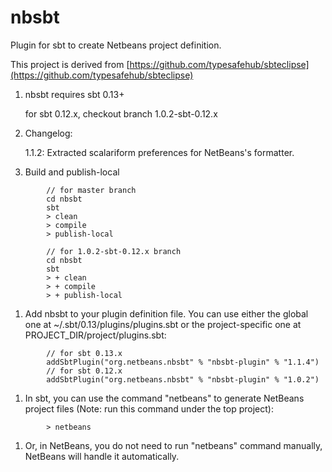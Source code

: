 nbsbt
=====

Plugin for sbt to create Netbeans project definition.

This project is derived from [https://github.com/typesafehub/sbteclipse](https://github.com/typesafehub/sbteclipse)

1. nbsbt requires sbt 0.13+

   for sbt 0.12.x, checkout branch 1.0.2-sbt-0.12.x

1. Changelog:

   1.1.2: Extracted scalariform preferences for NetBeans's formatter.

1. Build and publish-local
```
        // for master branch
        cd nbsbt
        sbt
        > clean
        > compile
        > publish-local 

        // for 1.0.2-sbt-0.12.x branch
        cd nbsbt
        sbt 
        > + clean 
        > + compile 
        > + publish-local
```
1. Add nbsbt to your plugin definition file. You can use either the global one at ~/.sbt/0.13/plugins/plugins.sbt or the project-specific one at PROJECT_DIR/project/plugins.sbt:
```
        // for sbt 0.13.x
        addSbtPlugin("org.netbeans.nbsbt" % "nbsbt-plugin" % "1.1.4")
        // for sbt 0.12.x
        addSbtPlugin("org.netbeans.nbsbt" % "nbsbt-plugin" % "1.0.2")
```
1. In sbt, you can use the command "netbeans" to generate NetBeans project files (Note: run this command under the top project):
```
        > netbeans
```
1. Or, in NetBeans, you do not need to run "netbeans" command manually, NetBeans will handle it automatically.
